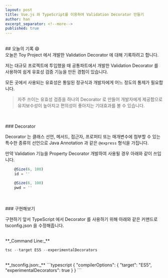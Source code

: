 ```yaml
---
layout: post
title: Vue.js 와 TypeScript를 이용하여 Validation Decorator 만들기
author: han
excerpt_separator: <!--more-->
published: true
---
```


<br />
## 오늘의 기록 😄
<!--more-->
<br />
오늘은 Toy Project 에서 개발한 Validation Decorator 에 대해 기록하려고 합니다.

저는 대규모 프로젝트에 투입했을 때 공통파트에서 개발한 Validation Decorator 를 사용하여 쉽게 유효성 검증 기능을 만든 경험이 있습니다.

모든 곳에서 사용되는 유효성은 통일된 정규식과 개발자에게 어느 정도의 통제가 필요합니다.

> 자주 쓰이는 유효성 검증을 하나의 Decorator 로 만들어 개발자에게 제공함으로 유지보수성이 높아지고 편의성이 좋아지는 기대효과를 볼 수 있습니다.

<br />
<br />
### Decorator

Decorator 는 클래스 선언, 메서드, 접근자, 프로퍼티 또는 매개변수에 첨부할 수 있는 특수한 종류의 선언으로 Java Annotation 과 같은 `@express` 형식을 가집니다.

만약 Validation 기능을 Property Decorator 개발하여 사용될 경우 아래와 같이 쓰입니다.

```typescript
    @Size(6, 100)
    id = ''

    @Size(6, 100)
    pwd = ''
```

<br />
<br />
### 구현해보기

구현하기 앞서 TypeScript 에서 Decorator 를 사용하기 위해 아래와 같은 커맨드로 tsconfig.json 을 수정해줍니다.

<br />
**_Command Line:_**

```typescript
tsc --target ES5 --experimentalDecorators
```

<br />
**_tsconfig.json:_**
```typescript
{
    "compilerOptions": {
        "target": "ES5",
        "experimentalDecorators": true
    }
}
```
